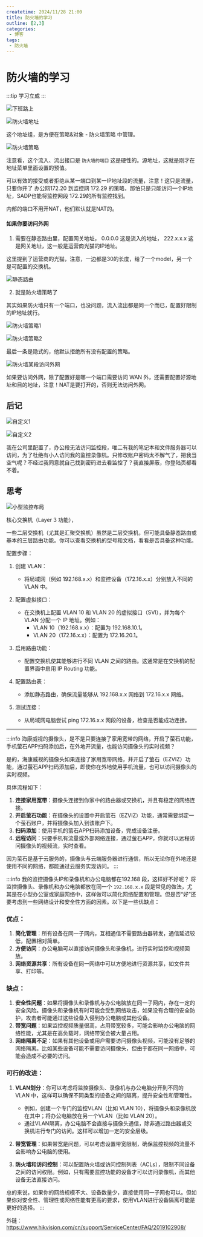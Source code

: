 ```yaml
---
createtime: 2024/11/28 21:00
title: 防火墙的学习
outline: [2,3]
categories:
 - 博客
tags:
 - 防火墙
---
```


# 防火墙的学习

:::tip
学习立成
:::

![下班路上](https://gitee.com/zhangjunjiee/article-images/raw/master/images/202411282117309.png)



![防火墙地址](https://gitee.com/zhangjunjiee/article-images/raw/master/images/202411282102729.png)

这个地址组，是方便在策略&对象 - 防火墙策略 中管理。


![防火墙策略](https://gitee.com/zhangjunjiee/article-images/raw/master/images/202411282121193.png)

注意看，这个流入、流出接口是 `防火墙的端口` 这是硬性的。源地址，这就是刚才在地址菜单里面设置的预值。

可以有效的接受或者拒绝从某一端口到某一IP地址段的流量，注意！这只是流量，只要你开了 办公网172.20 到监控网 172.29 的策略，那怕只是只能访问一个IP地址，SADP也能将监控网段 172.29的所有监控找到。

内部的端口不用开NAT，他们默认就是NAT的。

#### 如果你要访问外网

1. 需要在静态路由里，配置网关地址， 0.0.0.0 这是流入的地址， 222.x.x.x 这是网关地址，这一般是运营商光猫的IP地址。

这里提到了运营商的光猫，注意，一边都是30的长度，给了一个model，另一个是可配置的交换机。

![静态路由](https://gitee.com/zhangjunjiee/article-images/raw/master/images/202411282141471.png)

2. 就是防火墙策略了

其实如果防火墙只有一个端口，也没问题，流入流出都是同一个而已，配置好限制的IP地址就行。

![防火墙策略1](https://gitee.com/zhangjunjiee/article-images/raw/master/images/202411282148274.png)

![防火墙策略2](https://gitee.com/zhangjunjiee/article-images/raw/master/images/202411282150051.png)

最后一条是隐式的，他默认拒绝所有没有配置的策略。

![防火墙某段访问外网](https://gitee.com/zhangjunjiee/article-images/raw/master/images/202411282151283.png)

如果要访问外网，除了配置好是哪一个端口需要访问 WAN 外，还需要配置好源地址和目的地址，注意！NAT是要打开的，否则无法访问外网。

## 后记

![自定义1](https://gitee.com/zhangjunjiee/article-images/raw/master/images/202411282155990.png)


![自定义2](https://gitee.com/zhangjunjiee/article-images/raw/master/images/202411282156501.png)

我在公司里配置了，办公段无法访问监控段，唯二有我的笔记本和文件服务器可以访问，为了杜绝有小人访问我的监控录像机。只修改账户密码太不解气了，把我当空气呢？不经过我同意就自己找到密码进去看监控了？我直接屏蔽，你登陆页都看不着。

## 思考

![小型监控布局](https://gitee.com/zhangjunjiee/article-images/raw/master/images/202411282223216.png)

核心交换机（Layer 3 功能），

一些二层交换机（尤其是汇聚交换机）虽然是二层交换机，但可能具备静态路由或基本的三层路由功能。你可以查看交换机的型号和文档，看看是否具备这种功能。

配置步骤：
1. 创建 VLAN：

    - 将局域网（例如 192.168.x.x）和监控设备（172.16.x.x）分别放入不同的 VLAN 中。
2. 配置虚拟接口：

    - 在交换机上配置 VLAN 10 和 VLAN 20 的虚拟接口（SVI），并为每个 VLAN 分配一个 IP 地址。例如：
        - VLAN 10（192.168.x.x）：配置为 192.168.10.1。
        - VLAN 20（172.16.x.x）：配置为 172.16.20.1。
3. 启用路由功能：

    - 配置交换机使其能够进行不同 VLAN 之间的路由。这通常是在交换机的配置界面中启用 IP Routing 功能。
4. 配置路由表：

    - 添加静态路由，确保流量能够从 192.168.x.x 网络到 172.16.x.x 网络。
5. 测试连接：

    - 从局域网电脑尝试 ping 172.16.x.x 网段的设备，检查是否能成功连接。

---

:::info 海康威视的摄像头，是不是只要连接了家用宽带的网络，开启了萤石功能，手机萤石APP扫码添加后，在外地开流量，也能访问摄像头的实时视频？

是的，海康威视的摄像头如果连接了家用宽带网络，并开启了萤石（EZVIZ）功能，通过萤石APP扫码添加后，即使你在外地使用手机流量，也可以访问摄像头的实时视频。

具体流程如下：
1. **连接家用宽带**：摄像头连接到你家中的路由器或交换机，并且有稳定的网络连接。
2. **开启萤石功能**：在摄像头的设置中开启萤石（EZVIZ）功能，通常需要绑定一个萤石账户，并将摄像头加入到该账户下。
3. **扫码添加**：使用手机的萤石APP扫码添加设备，完成设备注册。
4. **远程访问**：只要手机有流量或外部网络连接，通过萤石APP，你就可以远程访问摄像头的视频流，实时查看。

因为萤石是基于云服务的，摄像头与云端服务器进行通信，所以无论你在外地还是使用不同的网络，都能通过云服务实现访问。
:::

:::info 我的监控摄像头IP和录像机和办公电脑都在192.168 段，这样好不好呢？
将监控摄像头、录像机和办公电脑都放在同一个 `192.168.x.x` 段是常见的做法，尤其是在小型办公室或家庭网络中，这样做可以简化网络配置和管理。但是否“好”还要考虑到一些网络设计和安全性方面的因素。以下是一些优缺点：

### 优点：
1. **简化管理**：所有设备在同一子网内，互相通信不需要路由器转发，通信延迟较低，配置相对简单。
2. **方便访问**：办公电脑可以直接访问摄像头和录像机，进行实时监控和视频回放。
3. **网络资源共享**：所有设备在同一网络中可以方便地进行资源共享，如文件共享、打印等。

### 缺点：
1. **安全性问题**：如果将摄像头和录像机与办公电脑放在同一子网内，存在一定的安全风险。摄像头和录像机有时可能会受到网络攻击，如果没有合理的安全防护，攻击者可能通过这些设备入侵到办公电脑或其他设备。
2. **带宽问题**：如果监控视频质量很高，占用带宽较多，可能会影响办公电脑的网络性能，尤其是在高负载时，网络带宽会被大量占用。
3. **网络隔离不足**：如果有其他设备或用户需要访问摄像头视频，可能没有足够的网络隔离。比如某些设备可能不需要访问摄像头，但由于都在同一网络中，可能会造成不必要的访问。

### 可行的改进：
1. **VLAN划分**：你可以考虑将监控摄像头、录像机与办公电脑分开到不同的 VLAN 中，这样可以确保不同类型的设备之间的隔离，提升安全性和管理性。
   - 例如，创建一个专门的监控VLAN（比如 VLAN 10），将摄像头和录像机放在其中；将办公电脑放在另一个VLAN（比如 VLAN 20）。
   - 通过VLAN隔离，办公电脑不会直接与摄像头通信，除非通过路由器或交换机进行专门的访问。这样可以增加一定的安全层级。

2. **带宽管理**：如果带宽是问题，可以考虑设置带宽限制，确保监控视频的流量不会影响办公电脑的使用。

3. **防火墙和访问控制**：可以配置防火墙或访问控制列表（ACLs），限制不同设备之间的访问权限。例如，只有需要监控功能的设备才可以访问录像机，而其他设备无法直接访问。

总的来说，如果你的网络规模不大、设备数量少，直接使用同一子网也可以。但如果你对安全性、管理性或网络性能有更高的要求，使用VLAN进行设备隔离可能是更好的选择。
:::


外链：https://www.hikvision.com/cn/support/ServiceCenter/FAQ/2019102908/







